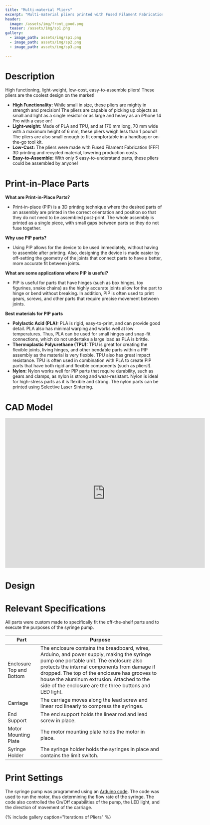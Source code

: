 ```yaml
---
title: "Multi-material Pliers"
excerpt: "Multi-material pliers printed with Fused Filament Fabrication 3D printing capable of picking up small items."
header:
  image: /assets/img/front_good.png
  teaser: /assets/img/sp1.png
gallery:
  - image_path: assets/img/sp1.png
  - image_path: assets/img/sp2.png
  - image_path: assets/img/sp3.png
   
---
```


# Description

High functioning, light-weight, low-cost, easy-to-assemble pliers! These pliers are the coolest design on the market! 

* **High Functionality:** While small in size, these pliers are mighty in strength and precision! The pliers are capable of picking up objects as small and light as a single resistor or as large and heavy as an iPhone 14 Pro with a case on!
* **Light-weight:** Made of PLA and TPU, and at 170 mm long, 70 mm wide with a maximum height of 6 mm, these pliers weigh less than 1 pound! The pliers are also small enough to fit compfortable in a handbag or on-the-go tool kit.
* **Low-Cost:** The pliers were made with Fused Filament Fabrication (FFF) 3D printing and recycled material, lowering production costs. 
* **Easy-to-Assemble:** With only 5 easy-to-understand parts, these pliers could be assembled by anyone!

# Print-in-Place Parts

**What are Print-in-Place Parts?**
* Print-in-place (PIP) is a 3D printing technique where the desired parts of an assembly are printed in the correct orientation and position so that they do not need to be assembled post-print. The whole assembly is printed as a single piece, with small gaps between parts so they do not fuse together.

**Why use PIP parts?**
* Using PIP allows for the device to be used immediately, without having to assemble after printing. Also, designing the device is made easier by off-setting the geometry of the joints that connect parts to have a better, more accurate fit between joints. 

**What are some applications where PIP is useful?**
* PIP is useful for parts that have hinges (such as box hinges, toy figurines, snake chains) as the highly accurate joints allow for the part to hinge or bend without breaking. In addition, PIP is often used to print gears, screws, and other parts that require precise movement between joints.

**Best materials for PIP parts**
* **Polylactic Acid (PLA):** PLA is rigid, easy-to-print, and can provide good detail. PLA also has minimal warping and works well at low temperatures. Thus, PLA can be used for small hinges and snap-fit connections, which do not undertake a large load as PLA is brittle.
* **Thermoplastic Polyurethane (TPU):** TPU is great for creating the flexible joints, living hinges, and other bendable parts within a PIP assembly as the material is very flexble. TPU also has great impact resistance. TPU is often used in combination with PLA to create PIP parts that have both rigid and flexible components (such as pliers!).
* **Nylon:** Nylon works well for PIP parts that require durability, such as gears and clamps, as nylon is strong and wear-resistant. Nylon is ideal for high-stress parts as it is flexible and strong. The nylon parts can be printed using Selective Laser Sintering.

# CAD Model
<iframe src="https://vanderbilt643.autodesk360.com/shares/public/SH286ddQT78850c0d8a45e6d97e27d443d7e?mode=embed" width="640" height="480" allowfullscreen="true" webkitallowfullscreen="true" mozallowfullscreen="true"  frameborder="0"></iframe>

# Design



# Relevant Specifications

All parts were custom made to specifically fit the off-the-shelf parts and to execute the purposes of the syringe pump.  

| Part | Purpose |
| ----------- | ----------- |
| Enclosure Top and Bottom | The enclosure contains the breadboard, wires, Arduino, and power supply, making the syringe pump one portable unit. The enclosure also protects the internal components from damage if dropped. The top of the enclosure has grooves to house the aluminum extrusion. Attached to the side of the enclosure are the three buttons and LED light. |
| Carriage | The carriage moves along the lead screw and linear rod linearly to compress the syringes. |
| End Support | The end support holds the linear rod and lead screw in place. |
| Motor Mounting Plate | The motor mounting plate holds the motor in place. |
| Syringe Holder | The syringe holder holds the syringes in place and contains the limit switch. |

# Print Settings

The syringe pump was programmed using an [Arduino code](/Syringe_Pump.ino). The code was used to run the motor, thus determining the flow rate of the syringe. The code also controlled the On/Off capabilities of the pump, the LED light, and the direction of movement of the carriage. 


{% include gallery caption="Iterations of Pliers" %}

